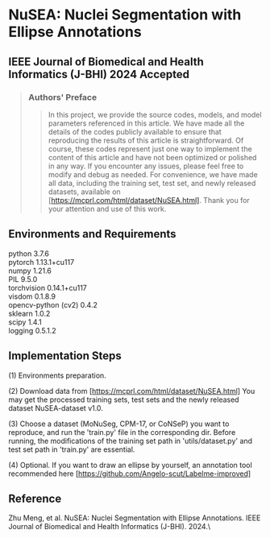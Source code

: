 # NuSEA: Nuclei Segmentation with Ellipse Annotations
## IEEE Journal of Biomedical and Health Informatics (J-BHI) 2024 Accepted

> ### Authors' Preface
>>In this project, we provide the source codes, models, and model parameters referenced in this article. We have made all the details of the codes publicly available to ensure that reproducing the results of this article is straightforward. Of course, these codes represent just one way to implement the content of this article and have not been optimized or polished in any way. If you encounter any issues, please feel free to modify and debug as needed.
>>For convenience, we have made all data, including the training set, test set, and newly released datasets, available on [https://mcprl.com/html/dataset/NuSEA.html]. Thank you for your attention and use of this work. 

## Environments and Requirements
python 3.7.6  
pytorch 1.13.1+cu117  
numpy 1.21.6  
PIL 9.5.0  
torchvision 0.14.1+cu117  
visdom 0.1.8.9  
opencv-python (cv2) 0.4.2  
sklearn 1.0.2  
scipy 1.4.1  
logging 0.5.1.2  
## Implementation Steps
(1) Environments preparation.

(2) Download data from [https://mcprl.com/html/dataset/NuSEA.html] You may get the processed training sets, test sets and the newly released dataset NuSEA-dataset v1.0.

(3) Choose a dataset (MoNuSeg, CPM-17, or CoNSeP) you want to reproduce, and run the 'train.py' file in the corresponding dir. Before running, the modifications of the training set path in 'utils/dataset.py' and test set path in 'train.py' are essential.

(4) Optional. If you want to draw an ellipse by yourself, an annotation tool recommended here [https://github.com/Angelo-scut/Labelme-improved]

## Reference
Zhu Meng, et al. NuSEA: Nuclei Segmentation with Ellipse Annotations. IEEE Journal of Biomedical and Health Informatics (J-BHI). 2024.\\


